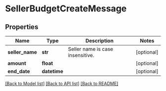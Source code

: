 # SellerBudgetCreateMessage

## Properties
Name | Type | Description | Notes
------------ | ------------- | ------------- | -------------
**seller_name** | **str** | Seller name is case insensitive. | [optional] 
**amount** | **float** |  | [optional] 
**end_date** | **datetime** |  | [optional] 

[[Back to Model list]](../README.md#documentation-for-models) [[Back to API list]](../README.md#documentation-for-api-endpoints) [[Back to README]](../README.md)


